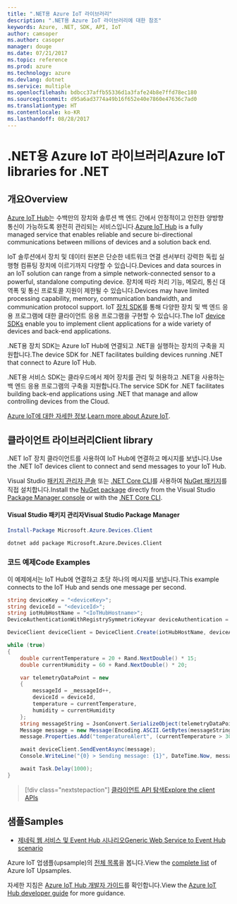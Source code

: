 ```yaml
---
title: ".NET용 Azure IoT 라이브러리"
description: ".NET용 Azure IoT 라이브러리에 대한 참조"
keywords: Azure, .NET, SDK, API, IoT
author: camsoper
ms.author: casoper
manager: douge
ms.date: 07/21/2017
ms.topic: reference
ms.prod: azure
ms.technology: azure
ms.devlang: dotnet
ms.service: multiple
ms.openlocfilehash: bdbcc37affb55336d1a3fafe24b8e7ffd78ec180
ms.sourcegitcommit: d95a6ad3774a49b16f652e40e7860e47636c7ad0
ms.translationtype: HT
ms.contentlocale: ko-KR
ms.lasthandoff: 08/28/2017
---
```

# <a name="azure-iot-libraries-for-net"></a><span data-ttu-id="0325b-104">.NET용 Azure IoT 라이브러리</span><span class="sxs-lookup"><span data-stu-id="0325b-104">Azure IoT libraries for .NET</span></span>

## <a name="overview"></a><span data-ttu-id="0325b-105">개요</span><span class="sxs-lookup"><span data-stu-id="0325b-105">Overview</span></span>

<span data-ttu-id="0325b-106">[Azure IoT Hub](https://azure.microsoft.com/services/iot-hub/)는 수백만의 장치와 솔루션 백 엔드 간에서 안정적이고 안전한 양방향 통신이 가능하도록 완전히 관리되는 서비스입니다.</span><span class="sxs-lookup"><span data-stu-id="0325b-106">[Azure IoT Hub](https://azure.microsoft.com/services/iot-hub/) is a fully managed service that enables reliable and secure bi-directional communications between millions of devices and a solution back end.</span></span>

<span data-ttu-id="0325b-107">IoT 솔루션에서 장치 및 데이터 원본은 단순한 네트워크 연결 센서부터 강력한 독립 실행형 컴퓨팅 장치에 이르기까지 다양할 수 있습니다.</span><span class="sxs-lookup"><span data-stu-id="0325b-107">Devices and data sources in an IoT solution can range from a simple network-connected sensor to a powerful, standalone computing device.</span></span> <span data-ttu-id="0325b-108">장치에 따라 처리 기능, 메모리, 통신 대역폭 및 통신 프로토콜 지원이 제한될 수 있습니다.</span><span class="sxs-lookup"><span data-stu-id="0325b-108">Devices may have limited processing capability, memory, communication bandwidth, and communication protocol support.</span></span> <span data-ttu-id="0325b-109">IoT [장치 SDK](https://docs.microsoft.com/azure/iot-hub/iot-hub-devguide-sdks)를 통해 다양한 장치 및 백 엔드 응용 프로그램에 대한 클라이언트 응용 프로그램을 구현할 수 있습니다.</span><span class="sxs-lookup"><span data-stu-id="0325b-109">The IoT [device SDKs](https://docs.microsoft.com/azure/iot-hub/iot-hub-devguide-sdks) enable you to implement client applications for a wide variety of devices and back-end applications.</span></span>

<span data-ttu-id="0325b-110">.NET용 장치 SDK는 Azure IoT Hub에 연결되고 .NET을 실행하는 장치의 구축을 지원합니다.</span><span class="sxs-lookup"><span data-stu-id="0325b-110">The device SDK for .NET facilitates building devices running .NET that connect to Azure IoT Hub.</span></span>

<span data-ttu-id="0325b-111">.NET용 서비스 SDK는 클라우드에서 제어 장치를 관리 및 허용하고 .NET을 사용하는 백 엔드 응용 프로그램의 구축을 지원합니다.</span><span class="sxs-lookup"><span data-stu-id="0325b-111">The service SDK for .NET facilitates building back-end applications using .NET that manage and allow controlling devices from the Cloud.</span></span>

<span data-ttu-id="0325b-112">[Azure IoT에 대한 자세한 정보](https://docs.microsoft.com/azure/iot-hub/).</span><span class="sxs-lookup"><span data-stu-id="0325b-112">[Learn more about Azure IoT](https://docs.microsoft.com/azure/iot-hub/).</span></span>


## <a name="client-library"></a><span data-ttu-id="0325b-113">클라이언트 라이브러리</span><span class="sxs-lookup"><span data-stu-id="0325b-113">Client library</span></span>

<span data-ttu-id="0325b-114">.NET IoT 장치 클라이언트를 사용하여 IoT Hub에 연결하고 메시지를 보냅니다.</span><span class="sxs-lookup"><span data-stu-id="0325b-114">Use the .NET IoT devices client to connect and send messages to your IoT Hub.</span></span>

<span data-ttu-id="0325b-115">Visual Studio [패키지 관리자 콘솔][PackageManager] 또는 [.NET Core CLI][DotNetCLI]를 사용하여 [NuGet 패키지]( https://www.nuget.org/packages/Microsoft.Azure.Devices.Client)를 직접 설치합니다.</span><span class="sxs-lookup"><span data-stu-id="0325b-115">Install the [NuGet package]( https://www.nuget.org/packages/Microsoft.Azure.Devices.Client) directly from the Visual Studio [Package Manager console][PackageManager] or with the [.NET Core CLI][DotNetCLI].</span></span>

#### <a name="visual-studio-package-manager"></a><span data-ttu-id="0325b-116">Visual Studio 패키지 관리자</span><span class="sxs-lookup"><span data-stu-id="0325b-116">Visual Studio Package Manager</span></span>

```powershell
Install-Package Microsoft.Azure.Devices.Client
```

```bash
dotnet add package Microsoft.Azure.Devices.Client
```
### <a name="code-examples"></a><span data-ttu-id="0325b-117">코드 예제</span><span class="sxs-lookup"><span data-stu-id="0325b-117">Code Examples</span></span> 

<span data-ttu-id="0325b-118">이 예제에서는 IoT Hub에 연결하고 초당 하나의 메시지를 보냅니다.</span><span class="sxs-lookup"><span data-stu-id="0325b-118">This example connects to the IoT Hub and sends one message per second.</span></span>

```csharp
string deviceKey = "<deviceKey>";
string deviceId = "<deviceId>";
string iotHubHostName = "<IoTHubHostname>";
DeviceAuthenticationWithRegistrySymmetricKeyvar deviceAuthentication = new DeviceAuthenticationWithRegistrySymmetricKey(deviceId, deviceKey);

DeviceClient deviceClient = DeviceClient.Create(iotHubHostName, deviceAuthentication, TransportType.Mqtt);

while (true)
{
    double currentTemperature = 20 + Rand.NextDouble() * 15;
    double currentHumidity = 60 + Rand.NextDouble() * 20;

    var telemetryDataPoint = new
    {
        messageId = _messageId++,
        deviceId = deviceId,
        temperature = currentTemperature,
        humidity = currentHumidity
    };
    string messageString = JsonConvert.SerializeObject(telemetryDataPoint);
    Message message = new Message(Encoding.ASCII.GetBytes(messageString));
    message.Properties.Add("temperatureAlert", (currentTemperature > 30) ? "true" : "false");

    await deviceClient.SendEventAsync(message);
    Console.WriteLine("{0} > Sending message: {1}", DateTime.Now, messageString);

    await Task.Delay(1000);
}
```


> [!div class="nextstepaction"]
> [<span data-ttu-id="0325b-119">클라이언트 API 탐색</span><span class="sxs-lookup"><span data-stu-id="0325b-119">Explore the client APIs</span></span>](/dotnet/api/overview/azure/iot/client)

## <a name="samples"></a><span data-ttu-id="0325b-120">샘플</span><span class="sxs-lookup"><span data-stu-id="0325b-120">Samples</span></span>

- [<span data-ttu-id="0325b-121">제네릭 웹 서비스 및 Event Hub 시나리오</span><span class="sxs-lookup"><span data-stu-id="0325b-121">Generic Web Service to Event Hub scenario</span></span>](https://azure.microsoft.com/resources/samples/event-hubs-dotnet-importfromweb/)

<span data-ttu-id="0325b-122">Azure IoT 업샘플(upsample)의 [전체 목록](https://azure.microsoft.com/resources/samples/?platform=dotnet&service=iot-hub)을 봅니다.</span><span class="sxs-lookup"><span data-stu-id="0325b-122">View the [complete list](https://azure.microsoft.com/resources/samples/?platform=dotnet&service=iot-hub) of Azure IoT Upsamples.</span></span>

<span data-ttu-id="0325b-123">자세한 지침은 [Azure IoT Hub 개발자 가이드](https://docs.microsoft.com/azure/iot-hub/iot-hub-devguide)를 확인합니다.</span><span class="sxs-lookup"><span data-stu-id="0325b-123">View the [Azure IoT Hub developer guide](https://docs.microsoft.com/azure/iot-hub/iot-hub-devguide) for more guidance.</span></span>

[PackageManager]: https://docs.microsoft.com/nuget/tools/package-manager-console
[DotNetCLI]: https://docs.microsoft.com/dotnet/core/tools/dotnet-add-package
